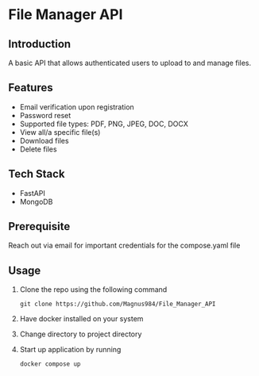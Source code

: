 # File Manager API

## Introduction

A basic API that allows authenticated users to upload to and manage files.

## Features

- Email verification upon registration
- Password reset
- Supported file types: PDF, PNG, JPEG, DOC, DOCX
- View all/a specific file(s)
- Download files
- Delete files

## Tech Stack

- FastAPI
- MongoDB

## Prerequisite

Reach out via email for important credentials for the compose.yaml file

## Usage

1. Clone the repo using the following command

    ```git clone https://github.com/Magnus984/File_Manager_API```

2. Have docker installed on your system

3. Change directory to project directory

4. Start up application by running

    ```docker compose up```

